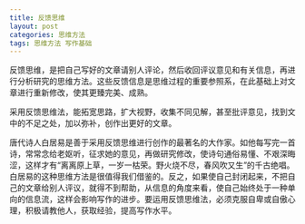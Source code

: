 ```yaml
---
title: 反馈思维
layout: post
categories: 思维方法
tags: 思维方法 写作基础
---
```


反馈思维，是把自己写好的文章请别人评论，然后收回评议意见和有关信息，再进行分析研究的思维方法。这些反馈信息是思维过程的重要参照系，在此基础上对文章进行重新修改，使其更臻完美、成熟。

采用反馈思维法，能拓宽思路，扩大视野，收集不同见解，甚至批评意见，找到文中的不足之处，加以弥补，创作出更好的文章。

唐代诗人白居易是善于采用反馈思维进行创作的最著名的大作家。如他每写完一首诗，常常念给老妪听，征求她的意见，再做研究修改，使诗句通俗易懂、不艰深晦涩，这样才有“离离原上草，一岁一枯荣。野火烧不尽，春风吹又生”的千古绝唱。白居易的这种思维方法是很值得我们借鉴的。反之，如果使自己封闭起来，不把自己的文章给别人评议，就得不到帮助，从信息的角度来看，使自己始终处于一种单向的信息流，这样会影响写作的进步。要运用反馈思维法，必须克服自卑或自傲心理，积极请教他人，获取经验，提高写作水平。 